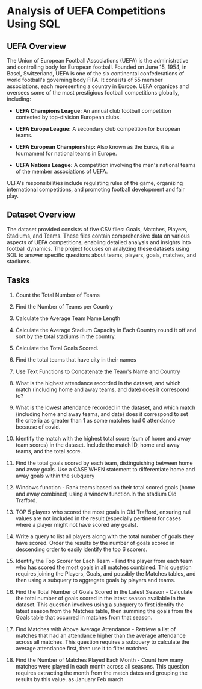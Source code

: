 # Analysis of UEFA Competitions Using SQL

## UEFA Overview
The Union of European Football Associations (UEFA) is the administrative and controlling body for European football. Founded on June 15, 1954, in Basel, Switzerland, UEFA is one of the six continental confederations of world football's governing body FIFA. It consists of 55 member associations, each representing a country in Europe. UEFA organizes and oversees some of the most prestigious football competitions globally, including:

- **UEFA Champions League:** An annual club football competition contested by top-division European clubs.

- **UEFA Europa League:** A secondary club competition for European teams.

- **UEFA European Championship:** Also known as the Euros, it is a tournament for national teams in Europe.

- **UEFA Nations League:** A competition involving the men's national teams of the member associations of UEFA.

UEFA's responsibilities include regulating rules of the game, organizing international competitions, and promoting football development and fair play.

## Dataset Overview
The dataset provided consists of five CSV files: Goals, Matches, Players, Stadiums, and Teams. These files contain comprehensive data on various aspects of UEFA competitions, enabling detailed analysis and insights into football dynamics. The project focuses on analyzing these datasets using SQL to answer specific questions about teams, players, goals, matches, and stadiums.


## Tasks
1. Count the Total Number of Teams

2. Find the Number of Teams per Country

3. Calculate the Average Team Name Length

4. Calculate the Average Stadium Capacity in Each Country round it off and sort by the total stadiums in the country.

5. Calculate the Total Goals Scored.

6. Find the total teams that have city in their names

7. Use Text Functions to Concatenate the Team's Name and Country

8. What is the highest attendance recorded in the dataset, and which match (including home and away teams, and date) does it correspond to?

9. What is the lowest attendance recorded in the dataset, and which match (including home and away teams, and date) does it correspond to set the criteria as greater than 1 as some matches had 0 attendance because of covid.

10. Identify the match with the highest total score (sum of home and away team scores) in the dataset. Include the match ID, home and away teams, and the total score.

11. Find the total goals scored by each team, distinguishing between home and away goals. Use a CASE WHEN statement to differentiate home and away goals within the subquery

12. Windows function - Rank teams based on their total scored goals (home and away combined) using a window function.In the stadium Old Trafford.

13. TOP 5 players who scored the most goals in Old Trafford, ensuring null values are not included in the result (especially pertinent for cases where a player might not have scored any goals).

14. Write a query to list all players along with the total number of goals they have scored. Order the results by the number of goals scored in descending order to easily identify the top 6 scorers.

15. Identify the Top Scorer for Each Team - Find the player from each team who has scored the most goals in all matches combined. This question requires joining the Players, Goals, and possibly the Matches tables, and then using a subquery to aggregate goals by players and teams.

16. Find the Total Number of Goals Scored in the Latest Season - Calculate the total number of goals scored in the latest season available in the dataset. This question involves using a subquery to first identify the latest season from the Matches table, then summing the goals from the Goals table that occurred in matches from that season.

17. Find Matches with Above Average Attendance - Retrieve a list of matches that had an attendance higher than the average attendance across all matches. This question requires a subquery to calculate the average attendance first, then use it to filter matches.

18. Find the Number of Matches Played Each Month - Count how many matches were played in each month across all seasons. This question requires extracting the month from the match dates and grouping the results by this value. as January Feb march